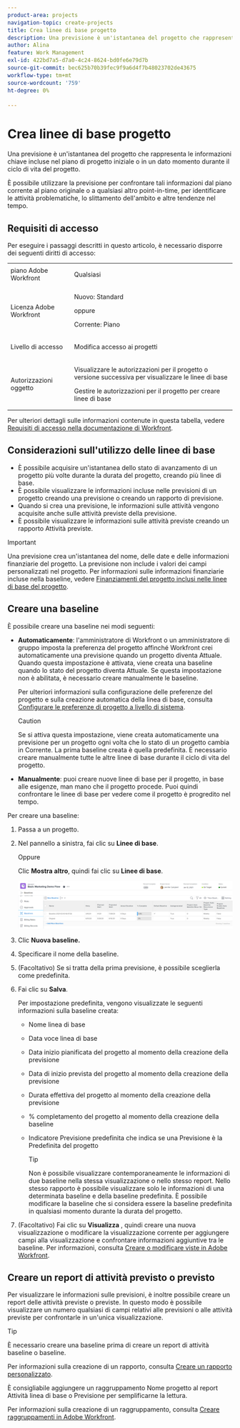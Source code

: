 ```yaml
---
product-area: projects
navigation-topic: create-projects
title: Crea linee di base progetto
description: Una previsione è un'istantanea del progetto che rappresenta le informazioni chiave incluse nel piano di progetto iniziale o in un dato momento durante il ciclo di vita del progetto.
author: Alina
feature: Work Management
exl-id: 422bd7a5-d7a0-4c24-8624-bd0fe6e79d7b
source-git-commit: bec625b70b39fec9f9a6d4f7b48023702de43675
workflow-type: tm+mt
source-wordcount: '759'
ht-degree: 0%

---
```


# Crea linee di base progetto

<!-- Audited: 12/2023 -->

Una previsione è un&#39;istantanea del progetto che rappresenta le informazioni chiave incluse nel piano di progetto iniziale o in un dato momento durante il ciclo di vita del progetto.

È possibile utilizzare la previsione per confrontare tali informazioni dal piano corrente al piano originale o a qualsiasi altro point-in-time, per identificare le attività problematiche, lo slittamento dell&#39;ambito e altre tendenze nel tempo.

## Requisiti di accesso

<!--
drafted for P&P:

<table style="table-layout:auto"> 
 <col> 
 <col> 
 <tbody> 
  <tr> 
   <td role="rowheader">Adobe Workfront plan*</td> 
   <td> <p>Any</p> </td> 
  </tr> 
  <tr> 
   <td role="rowheader">Adobe Workfront license*</td> 
   <td> <p>Current license: Standard </p> 
   Or
   <p>Legacy license: Plan </p> 
   </td> 
  </tr> 
  <tr> 
   <td role="rowheader">Access level*</td> 
   <td> <p>Edit access to Projects</p> <p><b>NOTE</b>
   
   If you still don't have access, ask your Workfront administrator if they set additional restrictions in your access level. For information about access to projects, see <a href="../../../administration-and-setup/add-users/configure-and-grant-access/grant-access-projects.md" class="MCXref xref">Grant access to projects</a>. For information on how a Workfront administrator can change your access level, see <a href="../../../administration-and-setup/add-users/configure-and-grant-access/create-modify-access-levels.md" class="MCXref xref">Create or modify custom access levels</a>. </p> </td> 
  </tr> 
  <tr> 
   <td role="rowheader">Object permissions</td> 
   <td> <p>View permissions to the project or higher to view baselines</p> <p>Manage permissions to the project to create baselines</p> <p> For information about project permissions, see <a href="../../../workfront-basics/grant-and-request-access-to-objects/share-a-project.md" class="MCXref xref">Share a project in Adobe Workfront</a>.</p> <p>For information on requesting additional access, see <a href="../../../workfront-basics/grant-and-request-access-to-objects/request-access.md" class="MCXref xref">Request access to objects </a>.</p> </td> 
  </tr> 
 </tbody> 
</table>
-->

Per eseguire i passaggi descritti in questo articolo, è necessario disporre dei seguenti diritti di accesso:

<table style="table-layout:auto"> 
 <col> 
 <col> 
 <tbody> 
  <tr> 
   <td role="rowheader">piano Adobe Workfront</td> 
   <td> <p>Qualsiasi</p> </td> 
  </tr> 
  <tr> 
   <td role="rowheader">Licenza Adobe Workfront</td> 
    <td><p>Nuovo: Standard</p>
        <p>oppure</p>
        <p>Corrente: Piano </p> </td> 
  </tr> 
  <tr> 
   <td role="rowheader">Livello di accesso</td> 
   <td> <p>Modifica accesso ai progetti</p> </td> 
  </tr> 
  <tr> 
   <td role="rowheader">Autorizzazioni oggetto</td> 
   <td> <p>Visualizzare le autorizzazioni per il progetto o versione successiva per visualizzare le linee di base</p> <p>Gestire le autorizzazioni per il progetto per creare linee di base</p> </td> 
  </tr> 
 </tbody> 
</table>

Per ulteriori dettagli sulle informazioni contenute in questa tabella, vedere [Requisiti di accesso nella documentazione di Workfront](/help/quicksilver/administration-and-setup/add-users/access-levels-and-object-permissions/access-level-requirements-in-documentation.md).

## Considerazioni sull&#39;utilizzo delle linee di base

* È possibile acquisire un&#39;istantanea dello stato di avanzamento di un progetto più volte durante la durata del progetto, creando più linee di base.
* È possibile visualizzare le informazioni incluse nelle previsioni di un progetto creando una previsione o creando un rapporto di previsione.
* Quando si crea una previsione, le informazioni sulle attività vengono acquisite anche sulle attività previste della previsione.
* È possibile visualizzare le informazioni sulle attività previste creando un rapporto Attività previste.

>[!IMPORTANT]
>
>Una previsione crea un&#39;istantanea del nome, delle date e delle informazioni finanziarie del progetto. La previsione non include i valori dei campi personalizzati nel progetto. Per informazioni sulle informazioni finanziarie incluse nella baseline, vedere [Finanziamenti del progetto inclusi nelle linee di base del progetto](../../../manage-work/projects/project-finances/project-finances-included-in-project-baselines.md).

## Creare una baseline

È possibile creare una baseline nei modi seguenti:

* **Automaticamente**: l&#39;amministratore di Workfront o un amministratore di gruppo imposta la preferenza del progetto affinché Workfront crei automaticamente una previsione quando un progetto diventa Attuale. Quando questa impostazione è attivata, viene creata una baseline quando lo stato del progetto diventa Attuale. Se questa impostazione non è abilitata, è necessario creare manualmente le baseline.

  Per ulteriori informazioni sulla configurazione delle preferenze del progetto e sulla creazione automatica della linea di base, consulta [Configurare le preferenze di progetto a livello di sistema](../../../administration-and-setup/set-up-workfront/configure-system-defaults/set-project-preferences.md).

  >[!CAUTION]
  >
  >Se si attiva questa impostazione, viene creata automaticamente una previsione per un progetto ogni volta che lo stato di un progetto cambia in Corrente. La prima baseline creata è quella predefinita. È necessario creare manualmente tutte le altre linee di base durante il ciclo di vita del progetto.

* **Manualmente**: puoi creare nuove linee di base per il progetto, in base alle esigenze, man mano che il progetto procede. Puoi quindi confrontare le linee di base per vedere come il progetto è progredito nel tempo.

Per creare una baseline:

1. Passa a un progetto.
1. Nel pannello a sinistra, fai clic su **Linee di base**.

   Oppure

   Clic **Mostra altro**, quindi fai clic su **Linee di base**.

   ![Sezione linee di base sul progetto](assets/baselines-section-on-project-with-header.png)

1. Clic **Nuova baseline.**
1. Specificare il nome della baseline.
1. (Facoltativo) Se si tratta della prima previsione, è possibile sceglierla come predefinita.
1. Fai clic su **Salva**.

   Per impostazione predefinita, vengono visualizzate le seguenti informazioni sulla baseline creata:

   * Nome linea di base
   * Data voce linea di base
   * Data inizio pianificata del progetto al momento della creazione della previsione
   * Data di inizio prevista del progetto al momento della creazione della previsione
   * Durata effettiva del progetto al momento della creazione della previsione
   * % completamento del progetto al momento della creazione della baseline
   * Indicatore Previsione predefinita che indica se una Previsione è la Predefinita del progetto

     >[!TIP]
     >
     >Non è possibile visualizzare contemporaneamente le informazioni di due baseline nella stessa visualizzazione o nello stesso report. Nello stesso rapporto è possibile visualizzare solo le informazioni di una determinata baseline e della baseline predefinita. È possibile modificare la baseline che si considera essere la baseline predefinita in qualsiasi momento durante la durata del progetto.

1. (Facoltativo) Fai clic su **Visualizza** , quindi creare una nuova visualizzazione o modificare la visualizzazione corrente per aggiungere campi alla visualizzazione e confrontare informazioni aggiuntive tra le baseline. Per informazioni, consulta [Creare o modificare viste in Adobe Workfront](/help/quicksilver/reports-and-dashboards/reports/reporting-elements/create-edit-views.md).

## Creare un report di attività previsto o previsto

Per visualizzare le informazioni sulle previsioni, è inoltre possibile creare un report delle attività previste o previste. In questo modo è possibile visualizzare un numero qualsiasi di campi relativi alle previsioni o alle attività previste per confrontarle in un&#39;unica visualizzazione.

>[!TIP]
>
>È necessario creare una baseline prima di creare un report di attività baseline o baseline.

Per informazioni sulla creazione di un rapporto, consulta [Creare un rapporto personalizzato](../../../reports-and-dashboards/reports/creating-and-managing-reports/create-custom-report.md).

È consigliabile aggiungere un raggruppamento Nome progetto al report Attività linea di base o Previsione per semplificarne la lettura.

Per informazioni sulla creazione di un raggruppamento, consulta [Creare raggruppamenti in Adobe Workfront](../../../reports-and-dashboards/reports/reporting-elements/create-groupings.md).
